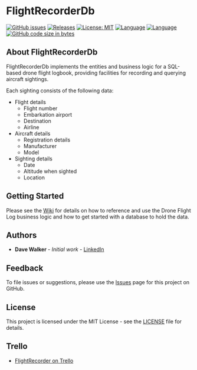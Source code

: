 # FlightRecorderDb

[![GitHub issues](https://img.shields.io/github/issues/davewalker5/FlightRecorderDb)](https://github.com/davewalker5/FlightRecorderDb/issues)
[![Releases](https://img.shields.io/github/v/release/davewalker5/FlightRecorderDb.svg?include_prereleases)](https://github.com/davewalker5/FlightRecorderDb/releases)
[![License: MIT](https://img.shields.io/badge/License-MIT-blue.svg)](https://github.com/davewalker5/FlightRecorderDb/blob/master/LICENSE)
[![Language](https://img.shields.io/badge/language-c%23-blue.svg)](https://github.com/davewalker5/FlightRecorderDb/)
[![Language](https://img.shields.io/badge/database-SQLite-blue.svg)](https://github.com/davewalker5/FlightRecorderDb/)
[![GitHub code size in bytes](https://img.shields.io/github/languages/code-size/davewalker5/FlightRecorderDb)](https://github.com/davewalker5/FlightRecorderDb/)

## About FlightRecorderDb


FlightRecorderDb implements the entities and business logic for a SQL-based drone flight logbook, providing facilities for recording and querying aircraft sightings.

Each sighting consists of the following data:

- Flight details
  - Flight number
  - Embarkation airport
  - Destination
  - Airline
- Aircraft details
  - Registration details
  - Manufacturer
  - Model
- Sighting details
  - Date
  - Altitude when sighted
  - Location

## Getting Started

Please see the [Wiki](https://github.com/davewalker5/FlightRecorderDb/wiki) for details on how to reference and use the Drone Flight Log business logic and how to get started with a database to hold the data.

## Authors

- **Dave Walker** - *Initial work* - [LinkedIn](https://www.linkedin.com/in/davewalker5/)

## Feedback

To file issues or suggestions, please use the [Issues](https://github.com/davewalker5/FlightRecorderDb/issues) page for this project on GitHub.

## License

This project is licensed under the MIT License - see the [LICENSE](LICENSE) file for details.

## Trello

*  [FlightRecorder on Trello](https://trello.com/b/BZILZCFi)
